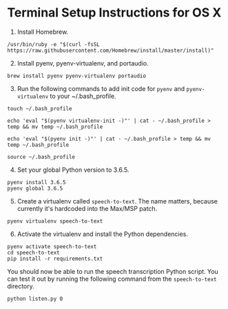 # Terminal Setup Instructions for OS X

1. Install Homebrew.

```/usr/bin/ruby -e "$(curl -fsSL https://raw.githubusercontent.com/Homebrew/install/master/install)"```

2. Install pyenv, pyenv-virtualenv, and portaudio.

```brew install pyenv pyenv-virtualenv portaudio```

3. Run the following commands to add init code for `pyenv` and `pyenv-virtualenv` to your ~/.bash_profile.

```
touch ~/.bash_profile

echo 'eval "$(pyenv virtualenv-init -)"' | cat - ~/.bash_profile > temp && mv temp ~/.bash_profile

echo 'eval "$(pyenv init -)"' | cat - ~/.bash_profile > temp && mv temp ~/.bash_profile

source ~/.bash_profile
```

4. Set your global Python version to 3.6.5.

```
pyenv install 3.6.5
pyenv global 3.6.5
```

5. Create a virtualenv called `speech-to-text`. The name matters, because currently it's hardcoded into the Max/MSP patch.

```pyenv virtualenv speech-to-text```

6. Activate the virtualenv and install the Python dependencies.

```
pyenv activate speech-to-text
cd speech-to-text
pip install -r requirements.txt
```

You should now be able to run the speech transcription Python script. You can test it out by running the following command from the `speech-to-text` directory.

```python listen.py 0```

